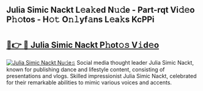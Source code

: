 ## Julia Simic Nackt L𝚎a𝚔ed N𝚞𝚍e - Part-rqt Vi𝚍𝚎o P𝚑𝚘tos - H𝚘𝚝 O𝚗𝚕yf𝚊ns L𝚎a𝚔s KcPPi

# <h2><a href="http://kfc4zq.oniu.top/?m=Julia+Simic+Nackt">🔗👉 🔴 Julia Simic Nackt P𝚑ot𝚘𝚜 V𝚒d𝚎o</a></h2>

[![Julia Simic Nackt Nu𝚍e𝚜](https://i.imgur.com/0qMVB7G.gif)](http://kfc4zq.oniu.top/?m=Julia+Simic+Nackt)
Social media thought leader Julia Simic Nackt, known for publishing dance and lifestyle content, consisting of presentations and vlogs. Skilled impressionist Julia Simic Nackt, celebrated for their remarkable abilities to mimic various voices and accents.  
